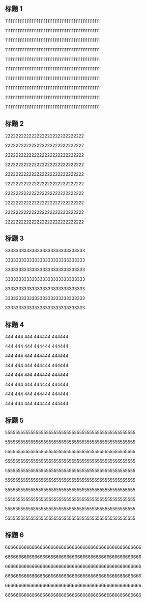 ## 标题 1

111111111111111111111111111111111111111111111111111111

111111111111111111111111111111111111111111111111111111

111111111111111111111111111111111111111111111111111111

111111111111111111111111111111111111111111111111111111

111111111111111111111111111111111111111111111111111111

111111111111111111111111111111111111111111111111111111

111111111111111111111111111111111111111111111111111111

111111111111111111111111111111111111111111111111111111

111111111111111111111111111111111111111111111111111111

111111111111111111111111111111111111111111111111111111

## 标题 2

222222222222222222222222222222

222222222222222222222222222222

222222222222222222222222222222

222222222222222222222222222222

222222222222222222222222222222

222222222222222222222222222222

222222222222222222222222222222

222222222222222222222222222222

222222222222222222222222222222

222222222222222222222222222222

## 标题 3

333333333333333333333333333333

333333333333333333333333333333

333333333333333333333333333333

333333333333333333333333333333

333333333333333333333333333333

333333333333333333333333333333

333333333333333333333333333333

## 标题 4

444 444 444 444444 444444

444 444 444 444444 444444

444 444 444 444444 444444

444 444 444 444444 444444

444 444 444 444444 444444

444 444 444 444444 444444

444 444 444 444444 444444

444 444 444 444444 444444

## 标题 5

555555555555555555555555555555555555555555555555555

555555555555555555555555555555555555555555555555555

555555555555555555555555555555555555555555555555555

555555555555555555555555555555555555555555555555555

555555555555555555555555555555555555555555555555555

555555555555555555555555555555555555555555555555555

555555555555555555555555555555555555555555555555555

555555555555555555555555555555555555555555555555555

555555555555555555555555555555555555555555555555555

555555555555555555555555555555555555555555555555555

## 标题 6

666666666666666666666666666666666666666666666666666

666666666666666666666666666666666666666666666666666

666666666666666666666666666666666666666666666666666

666666666666666666666666666666666666666666666666666

666666666666666666666666666666666666666666666666666

666666666666666666666666666666666666666666666666666
